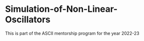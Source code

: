 # Simulation-of-Non-Linear-Oscillators
This is part of the ASCII mentorship program for the year 2022-23
